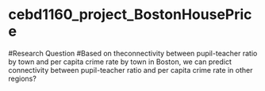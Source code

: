 # cebd1160_project_BostonHousePrice

#Research Question
#Based on theconnectivity between pupil-teacher ratio by town and per capita crime rate by town in Boston, we can predict connectivity between pupil-teacher ratio and  per capita crime rate in other regions?
